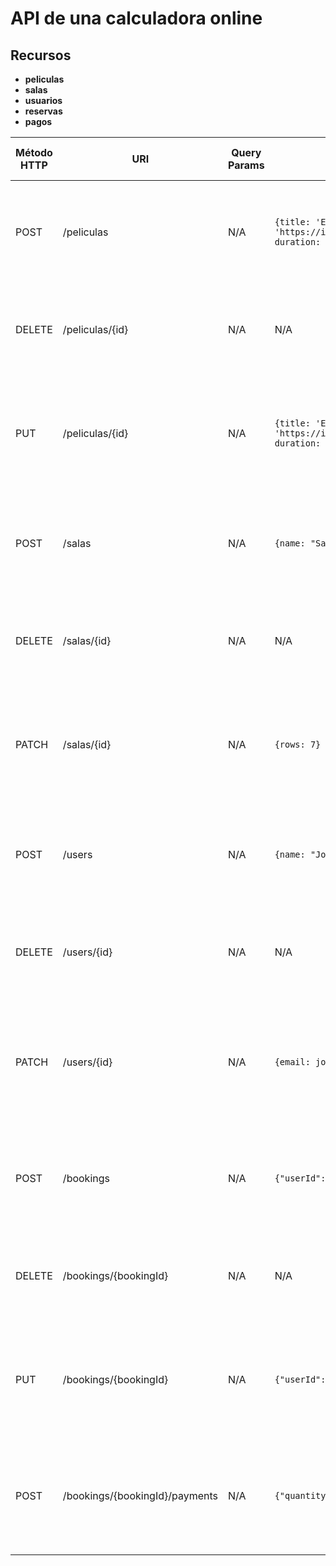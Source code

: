 # API de una calculadora online

## Recursos

- **peliculas**
- **salas**
- **usuarios**
- **reservas**
- **pagos**


| Método HTTP | URI                            | Query Params | Cuerpo de la Petición                                                                                                                                                           | Cuerpo de la Respuesta                                                                                                                                                                   | Códigos de Respuesta                                                            |
|-------------|--------------------------------|--------------|---------------------------------------------------------------------------------------------------------------------------------------------------------------------------------|------------------------------------------------------------------------------------------------------------------------------------------------------------------------------------------|---------------------------------------------------------------------------------|
| POST        | /peliculas                     | N/A          | `{title: 'El caballero oscuro', image: 'https://image.tmdb.org/t/p/original/tSIH3DTA4oFQDhPaJgHxxQZoqHh.jpg', duration: '2h 32min', genres: 'Drama, Acción, Crimen, Suspense'}` | `{id:1, title: 'El caballero oscuro', image: 'https://image.tmdb.org/t/p/original/tSIH3DTA4oFQDhPaJgHxxQZoqHh.jpg', duration: '2h 32min', genres: 'Drama, Acción, Crimen, Suspense'}`    | 201 Created<br/>400 Bad Request<br/>500 Internal Server Error                   |
| DELETE      | /peliculas/{id}                | N/A          | N/A                                                                                                                                                                             | N/A                                                                                                                                                                                      | 200 Ok<br/>404 Not found<br/>500 Internal Server Error                          |
| PUT         | /peliculas/{id}                | N/A          | `{title: 'El caballero oscuro', image: 'https://image.tmdb.org/t/p/original/tSIH3DTA4oFQDhPaJgHxxQZoqHh.jpg', duration: '2h 32min', genres: 'Drama, Acción, Crimen, Suspense'}` | `{id:1, title: 'El caballero oscuro', image: 'https://image.tmdb.org/t/p/original/tSIH3DTA4oFQDhPaJgHxxQZoqHh.jpg', duration: '2h 32min', genres: 'Drama, Acción, Crimen, Suspense'}`    | 200 Ok<br/>400 Bad Request<br/>404 Not found<br/>500 Internal Server Error      |
| POST        | /salas                         | N/A          | `{name: "Sala 1", rows: 5, columns: 10}`                                                                                                                                        | `{id: 1, name: "Sala 1", rows: 5, columns: 10}`                                                                                                                                          | 201 Created<br/>400 Bad Request<br/>500 Internal Server Error                   |
| DELETE      | /salas/{id}                    | N/A          | N/A                                                                                                                                                                             | N/A                                                                                                                                                                                      | 200 Ok<br/>404 Not found<br/>500 Internal Server Error                          |
| PATCH       | /salas/{id}                    | N/A          | `{rows: 7}`                                                                                                                                                                     | `{id: 1, name: "Sala 1", rows: 7, columns: 10}`                                                                                                                                          | 200 Ok<br/>400 Bad Request<br/>404 Not found<br/>500 Internal Server Error      |
| POST        | /users                         | N/A          | `{name: "John Doe", email: "john.doe@gmail.com"}`                                                                                                                               | `{id: 1, name: "John Doe", email: "john.doe@gmail.com"}`                                                                                                                                 | 201 Created<br/>400 Bad Request<br/>500 Internal Server Error                   |
| DELETE      | /users/{id}                    | N/A          | N/A                                                                                                                                                                             | N/A                                                                                                                                                                                      | 200 Ok<br/>404 Not found<br/>500 Internal Server Error                          |
| PATCH       | /users/{id}                    | N/A          | `{email: john.doe@comunidadunir.net}`                                                                                                                                           | `{id: 1, name: "John Doe", email: "john.doe@comunidadunir.net"}`                                                                                                                         | 200 Created<br/>400 Bad Request<br/>404 Not found<br/>500 Internal Server Error |
| POST        | /bookings                      | N/A          | `{"userId": 1, "roomId": 1, "seats": [1, 2]}`                                                                                                                                   | `{id:1, "userId": 1, "roomId": 1, "seats": [1, 2]}`                                                                                                                                      | 201 Created<br/>400 Bad Request<br/>500 Internal Server Error                   |
| DELETE      | /bookings/{bookingId}          | N/A          | N/A                                                                                                                                                                             | N/A                                                                                                                                                                                      | 200 OK<br/>404 Not Found<br/>500 Internal Server Error                          |
| PUT         | /bookings/{bookingId}          | N/A          | `{"userId": 1, "roomId": 1, "seats": [3, 4]}`                                                                                                                                   | `{id:1, "userId": 1, "roomId": 1, "seats": [3, 4]}`                                                                                                                                      | 200 Ok<br/>400 Bad Request<br/>404 Not found<br/>500 Internal Server Error      |
| POST        | /bookings/{bookingId}/payments | N/A          | `{"quantity": 14}`                                                                                                                                                              | `{"id": 1, "userId": 1, "roomId": 1, "seats": [3, 4], "quantity": 20, "paid": true}`                                                                                                     | 200 OK <br/>400 Bad Request<br/>404 Not Found<br/>500 Internal Server Error     |

